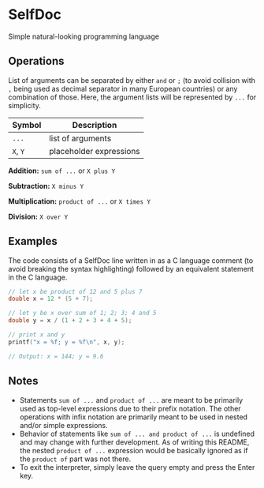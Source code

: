 # SelfDoc

Simple natural-looking programming language

## Operations

List of arguments can be separated by either `and` or `;` (to avoid collision with `,` being used as decimal separator in many European countries) or any combination of those. Here, the argument lists will be represented by `...` for simplicity.

| Symbol | Description |
| --- | --- |
| `...` | list of arguments |
| `X`, `Y` | placeholder expressions |

**Addition:** `sum of ...` or `X plus Y`

**Subtraction:** `X minus Y`

**Multiplication:** `product of ...` or `X times Y`

**Division:** `X over Y`

## Examples

The code consists of a SelfDoc line written in as a C language comment (to avoid breaking the syntax highlighting) followed by an equivalent statement in the C language.

```c
// let x be product of 12 and 5 plus 7
double x = 12 * (5 + 7);

// let y be x over sum of 1; 2; 3; 4 and 5
double y = x / (1 + 2 + 3 + 4 + 5);

// print x and y
printf("x = %f; y = %f\n", x, y);

// Output: x = 144; y = 9.6
```

## Notes

- Statements `sum of ...` and `product of ...` are meant to be primarily used as top-level expressions due to their prefix notation. The other operations with infix notation are primarily meant to be used in nested and/or simple expressions.
- Behavior of statements like `sum of ... and product of ...` is undefined and may change with further development. As of writing this README, the nested `product of ...` expression would be basically ignored as if the `product of` part was not there.
- To exit the interpreter, simply leave the query empty and press the Enter key.
